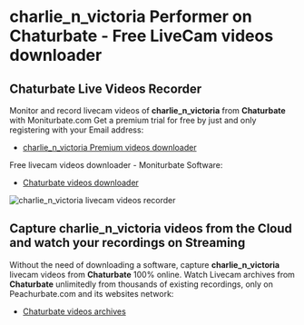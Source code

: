 # charlie_n_victoria Performer on Chaturbate - Free LiveCam videos downloader

## Chaturbate Live Videos Recorder

Monitor and record livecam videos of **charlie_n_victoria** from **Chaturbate** with Moniturbate.com
Get a premium trial for free by just and only registering with your Email address:
* [charlie_n_victoria Premium videos downloader](https://moniturbate.com/request-demo-licence-key.html)

Free livecam videos downloader - Moniturbate Software:
* [Chaturbate videos downloader](https://moniturbate.com/moniturbate-download-software.html)

![charlie_n_victoria livecam videos recorder](https://peachurnet.com/templates/moniturbate-software.png)


## Capture charlie_n_victoria videos from the Cloud and watch your recordings on Streaming

Without the need of downloading a software, capture **charlie_n_victoria** livecam videos from **Chaturbate** 100% online.
Watch Livecam archives from **Chaturbate** unlimitedly from thousands of existing recordings, only on Peachurbate.com and its websites network:
* [Chaturbate videos archives](https://peachurnet.com/)